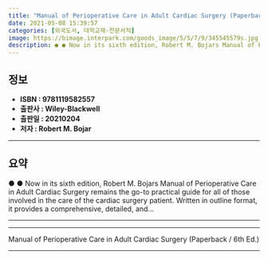 ```yaml
---
title: "Manual of Perioperative Care in Adult Cardiac Surgery (Paperback / 6th Ed.)"
date: 2021-05-08 15:39:57
categories: [외국도서, 대학교재-전문서적]
image: https://bimage.interpark.com/goods_image/5/5/7/9/345545579s.jpg
description: ● ● Now in its sixth edition, Robert M. Bojars Manual of Perioperative Care in Adult Cardiac Surgery remains the go-to practical guide for all of those involv
---
```


## **정보**

- **ISBN : 9781119582557**
- **출판사 : Wiley-Blackwell**
- **출판일 : 20210204**
- **저자 : Robert M. Bojar**

------



## **요약**

●  ●  Now in its sixth edition, Robert M. Bojars Manual of Perioperative Care in Adult Cardiac Surgery remains the go-to practical guide for all of those involved in the care of the cardiac surgery patient. Written in outline format, it provides a comprehensive, detailed, and... 

------



------


Manual of Perioperative Care in Adult Cardiac Surgery (Paperback / 6th Ed.) 

------



